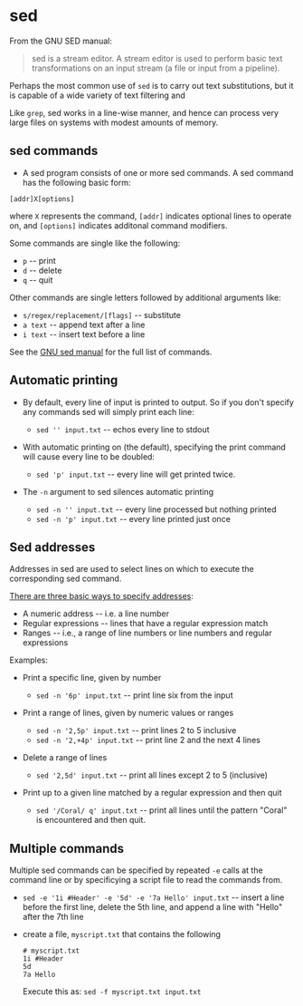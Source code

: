 
# sed

From the GNU SED manual:

> sed is a stream editor. A stream editor is used to perform basic text transformations on an input stream (a file or input from a pipeline). 

Perhaps the most common use of `sed` is to carry out text substitutions, but it is capable of a wide variety of text filtering and 

Like `grep`, sed works in a line-wise manner, and hence can process very large files on systems with modest amounts of memory.

## sed commands

* A sed program consists of one or more sed commands. A sed command has the following basic form:

```
[addr]X[options]
```

where `X` represents the command, `[addr]` indicates optional lines to operate on, and `[options]` indicates additonal command modifiers.

Some commands are single like the following:

* `p` -- print
* `d` -- delete
* `q` -- quit

Other commands are single letters followed by additional arguments like:

* `s/regex/replacement/[flags]` -- substitute 
* `a text` -- append text after a line
* `i text` -- insert text before a line


See the [GNU sed manual](https://www.gnu.org/software/sed/manual/html_node/sed-commands-list.html#sed-commands-list) for the full list of commands.


## Automatic printing

* By default, every line of input is printed to output. So if you don't specify any commands sed will simply print each line:

    - `sed '' input.txt` --  echos every line to stdout

* With automatic printing on (the default), specifying the print command will cause every line to be doubled:

    - `sed 'p' input.txt` -- every line will get printed twice.

* The `-n` argument to sed silences automatic printing

    - `sed -n '' input.txt` -- every line processed but nothing printed
    - `sed -n 'p' input.txt` -- every line printed just once


## Sed addresses

Addresses in sed are used to select lines on which to execute the corresponding sed command.

[There are three basic ways to specify addresses](https://www.gnu.org/software/sed/manual/html_node/sed-addresses.html#sed-addresses):

* A numeric address -- i.e. a line number
* Regular expressions -- lines that have a regular expression match
* Ranges -- i.e., a range of line numbers or line numbers and regular expressions

Examples:

* Print a specific line, given by number

    - `sed -n '6p' input.txt` -- print line six from the input

* Print a range of lines, given by numeric values or ranges

    - `sed -n '2,5p' input.txt` -- print lines 2 to 5 inclusive
    - `sed -n '2,+4p' input.txt` -- print line 2 and the next 4 lines

* Delete a range of lines

    - `sed '2,5d' input.txt` -- print all lines except 2 to 5 (inclusive)

* Print up to a given line matched by a regular expression and then quit

    - `sed '/Coral/ q' input.txt` -- print all lines until the pattern "Coral" is encountered and then quit.



## Multiple commands

Multiple sed commands can be specified by repeated `-e` calls at the command line or by specificying a script file to read the commands from.

*  `sed -e '1i #Header' -e '5d' -e '7a Hello' input.txt` -- insert a line before the first line, delete the 5th line,  and append a line with "Hello" after the 7th line

* create a file, `myscript.txt` that contains the following

    ```
    # myscript.txt
    1i #Header
    5d
    7a Hello
    ```

    Execute this as: `sed -f myscript.txt input.txt`

